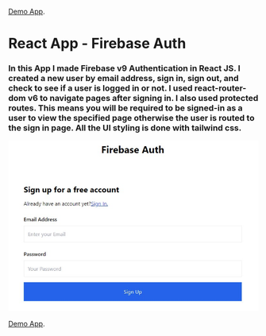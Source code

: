 [Demo App](https://react-firebase-app-five.vercel.app/).

# React App - Firebase Auth
### In this App I made Firebase v9 Authentication in React JS. I created a new user by email address, sign in, sign out, and check to see if a user is logged in or not. I used react-router-dom v6 to navigate pages after signing in. I also used protected routes. This means you will be required to be signed-in as a user to view the specified page otherwise the user is routed to the sign in page. All the UI styling is done with tailwind css.

![This is an image](src/assets/1.jpg)

[Demo App](https://react-firebase-app-five.vercel.app/).
